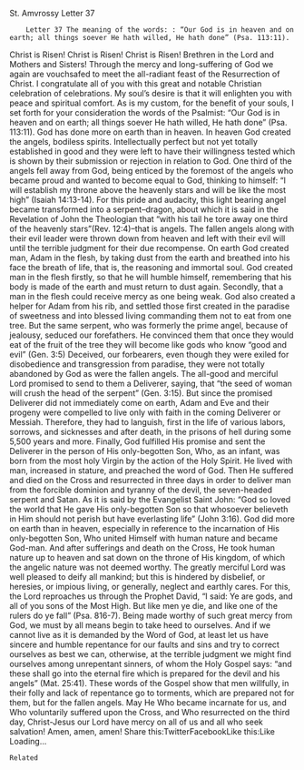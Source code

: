 St. Amvrossy Letter 37

		Letter 37 The meaning of the words: : “Our God is in heaven and on earth; all things soever He hath willed, He hath done” (Psa. 113:11).
Christ is Risen! Christ is Risen! Christ is Risen!
Brethren in the Lord and Mothers and Sisters!
Through the mercy and long-suffering of God we again are vouchsafed to meet the all-radiant feast of the Resurrection of Christ.  I congratulate all of you with this great and notable Christian celebration of celebrations.  My soul’s desire is that it will enlighten you with peace and spiritual comfort.  As is my custom, for the benefit of your souls, I set forth for your consideration the words of the Psalmist: “Our God is in heaven and on earth; all things soever He hath willed, He hath done” (Psa. 113:11).
God has done more on earth than in heaven.  In heaven God created the angels, bodiless spirits.  Intellectually perfect but not yet totally established in good and they were left to have their willingness tested which is shown by their submission or rejection in relation to God.  One third of the angels fell away from God, being enticed by the foremost of the angels who became proud and wanted to become equal to God, thinking to himself: “I will establish my throne above the heavenly stars and will be like the most high” (Isaiah 14:13-14).  For this pride and audacity, this light bearing angel became transformed into a serpent–dragon, about which it is said in the Revelation of  John the Theologian that “with his tail he tore away one third of the heavenly stars”(Rev. 12:4)–that is angels.  The fallen angels along with their evil leader were thrown down from heaven and left with their evil will until the terrible judgment for their due recompense.
On earth God created man, Adam in the flesh, by taking dust from the earth and breathed into his face the breath of life, that is, the reasoning and immortal soul.  God created man in the flesh firstly, so that he will humble himself, remembering that his body is made of the earth and must return to dust again.  Secondly, that a man in the flesh could receive mercy as one being weak.  God also created a helper for Adam from his rib, and settled those first created in the paradise of sweetness and into blessed living commanding them not to eat from one tree.  But the same serpent, who was formerly the prime angel, because of jealousy, seduced our forefathers.  He convinced them that once they would eat of the fruit of the tree they will become like gods who know “good and evil” (Gen. 3:5)  Deceived, our forbearers, even though they were exiled for disobedience and transgression from paradise, they were not totally abandoned by God as were the fallen angels.  The all-good and merciful Lord promised to send to them a Deliverer, saying, that “the seed of woman will crush the head of the serpent” (Gen. 3:15).  But since the promised Deliverer did not immediately come on earth, Adam and Eve and their progeny were compelled to live only with faith in the coming Deliverer or Messiah.  Therefore, they had to languish, first in the life of various labors, sorrows, and sicknesses and after death, in the prisons of hell during some 5,500 years and more. 
Finally, God fulfilled His promise and sent the Deliverer in the person of His only-begotten Son, Who, as an infant, was born from the most holy Virgin by the action of the Holy Spirit.  He lived with man, increased in stature, and preached the word of God.  Then He suffered and died on the Cross and resurrected in three days in order to deliver man from the forcible dominion and tyranny of the devil, the seven-headed serpent and Satan.  As it is said by the Evangelist Saint John: “God so loved the world that He gave His only-begotten Son so that whosoever believeth in Him should not perish but have everlasting life” (John 3:16).
God did more on earth than in heaven, especially in reference to the incarnation of His only-begotten Son, Who united Himself with human nature and became God-man.  And after sufferings and death on the Cross, He took human nature up to heaven and sat down on the throne of His kingdom, of which the angelic nature was not deemed worthy.  The greatly merciful Lord was well pleased to deify all mankind; but this is hindered by disbelief, or heresies, or impious living, or generally, neglect and earthly cares.  For this, the Lord reproaches us through the Prophet David, “I said: Ye are gods, and all of you sons of the Most High.  But like men ye die, and like one of the rulers do ye fall” (Psa. 816-7).
Being made worthy of such great mercy from God, we must by all means begin to take heed to ourselves.  And if we cannot live as it is demanded by the Word of God, at least let us have sincere and humble repentance for our faults and sins and try to correct ourselves as best we can, otherwise, at the terrible judgment we might find ourselves among unrepentant sinners, of whom the Holy Gospel says: “and these shall go into the eternal fire which is prepared for the devil and his angels” (Mat. 25:41).  These words of the Gospel show that men willfully, in their folly and lack of repentance go to torments, which are prepared not for them, but for the fallen angels. 
May He Who became incarnate for us, and Who voluntarily suffered upon the Cross, and Who resurrected on the third day, Christ-Jesus our Lord have mercy on all of us and all who seek salvation!  Amen, amen, amen!
Share this:TwitterFacebookLike this:Like Loading...

	Related
			